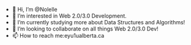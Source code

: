 - 👋 Hi, I’m @Nolelle
- 👀 I’m interested in Web 2.0/3.0 Development.
- 🌱 I’m currently studying more about Data Structures and Algorithms!
- 💞️ I’m looking to collaborate on all things Web 2.0/3.0 Dev!
- 📫 How to reach me:eyu1ualberta.ca

<!---
Nolelle/Nolelle is a ✨ special ✨ repository because its `README.md` (this file) appears on your GitHub profile.
You can click the Preview link to take a look at your changes.
--->
